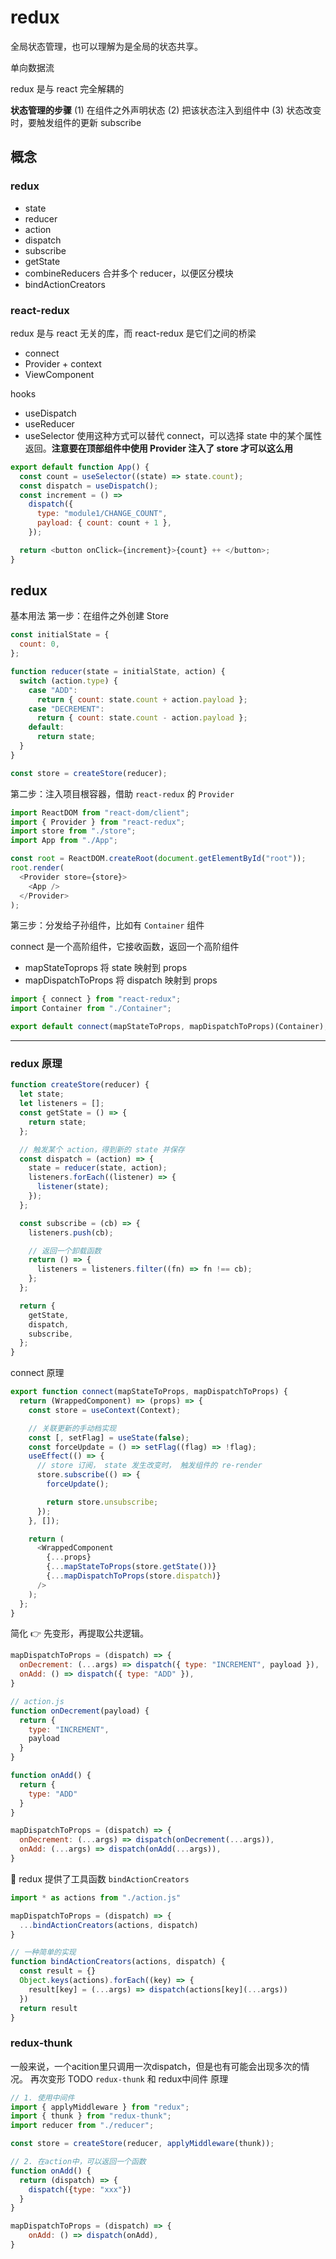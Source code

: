 # redux

全局状态管理，也可以理解为是全局的状态共享。

单向数据流

redux 是与 react 完全解耦的

**状态管理的步骤**
(1) 在组件之外声明状态
(2) 把该状态注入到组件中
(3) 状态改变时，要触发组件的更新 subscribe

## 概念

### redux

- state
- reducer
- action
- dispatch
- subscribe
- getState
- combineReducers 合并多个 reducer，以便区分模块
- bindActionCreators

### react-redux

redux 是与 react 无关的库，而 react-redux 是它们之间的桥梁

- connect
- Provider + context
- ViewComponent

hooks

- useDispatch
- useReducer
- useSelector 使用这种方式可以替代 connect，可以选择 state 中的某个属性返回。**注意要在顶部组件中使用 Provider 注入了 store 才可以这么用**

```js
export default function App() {
  const count = useSelector((state) => state.count);
  const dispatch = useDispatch();
  const increment = () =>
    dispatch({
      type: "module1/CHANGE_COUNT",
      payload: { count: count + 1 },
    });

  return <button onClick={increment}>{count} ++ </button>;
}
```

## redux

基本用法
第一步：在组件之外创建 Store

```js
const initialState = {
  count: 0,
};

function reducer(state = initialState, action) {
  switch (action.type) {
    case "ADD":
      return { count: state.count + action.payload };
    case "DECREMENT":
      return { count: state.count - action.payload };
    default:
      return state;
  }
}

const store = createStore(reducer);
```

第二步：注入项目根容器，借助 `react-redux` 的 `Provider`

```js
import ReactDOM from "react-dom/client";
import { Provider } from "react-redux";
import store from "./store";
import App from "./App";

const root = ReactDOM.createRoot(document.getElementById("root"));
root.render(
  <Provider store={store}>
    <App />
  </Provider>
);
```

第三步：分发给子孙组件，比如有 `Container` 组件

connect 是一个高阶组件，它接收函数，返回一个高阶组件

- mapStateToprops 将 state 映射到 props
- mapDispatchToProps 将 dispatch 映射到 props

```js
import { connect } from "react-redux";
import Container from "./Container";

export default connect(mapStateToProps, mapDispatchToProps)(Container);
```

---

### redux 原理

```js
function createStore(reducer) {
  let state;
  let listeners = [];
  const getState = () => {
    return state;
  };

  // 触发某个 action，得到新的 state 并保存
  const dispatch = (action) => {
    state = reducer(state, action);
    listeners.forEach((listener) => {
      listener(state);
    });
  };

  const subscribe = (cb) => {
    listeners.push(cb);

    // 返回一个卸载函数
    return () => {
      listeners = listeners.filter((fn) => fn !== cb);
    };
  };

  return {
    getState,
    dispatch,
    subscribe,
  };
}
```

connect 原理

```js
export function connect(mapStateToProps, mapDispatchToProps) {
  return (WrappedComponent) => (props) => {
    const store = useContext(Context);

    // 关联更新的手动档实现
    const [, setFlag] = useState(false);
    const forceUpdate = () => setFlag((flag) => !flag);
    useEffect(() => {
      // store 订阅， state 发生改变时， 触发组件的 re-render
      store.subscribe(() => {
        forceUpdate();

        return store.unsubscribe;
      });
    }, []);

    return (
      <WrappedComponent
        {...props}
        {...mapStateToProps(store.getState())}
        {...mapDispatchToProps(store.dispatch)}
      />
    );
  };
}
```

简化 👉 先变形，再提取公共逻辑。

```js
mapDispatchToProps = (dispatch) => {
  onDecrement: (...args) => dispatch({ type: "INCREMENT", payload }),
  onAdd: () => dispatch({ type: "ADD" }),
}
```

```js
// action.js
function onDecrement(payload) {
  return {
    type: "INCREMENT",
    payload
  }
}

function onAdd() {
  return {
    type: "ADD"
  }
}

mapDispatchToProps = (dispatch) => {
  onDecrement: (...args) => dispatch(onDecrement(...args)),
  onAdd: (...args) => dispatch(onAdd(...args)),
}
```

🌟 redux 提供了工具函数 `bindActionCreators`

```js
import * as actions from "./action.js"

mapDispatchToProps = (dispatch) => {
  ...bindActionCreators(actions, dispatch)
}

// 一种简单的实现
function bindActionCreators(actions, dispatch) {
  const result = {}
  Object.keys(actions).forEach((key) => {
    result[key] = (...args) => dispatch(actions[key](...args))
  })
  return result
}
```

### redux-thunk
一般来说，一个acition里只调用一次dispatch，但是也有可能会出现多次的情况。
再次变形
TODO `redux-thunk` 和 redux中间件 原理
```js
// 1. 使用中间件
import { applyMiddleware } from "redux";
import { thunk } from "redux-thunk";
import reducer from "./reducer";

const store = createStore(reducer, applyMiddleware(thunk));

// 2. 在action中，可以返回一个函数
function onAdd() {
  return (dispatch) => {
    dispatch({type: "xxx"})
  }
}

mapDispatchToProps = (dispatch) => {
    onAdd: () => dispatch(onAdd),
}
```